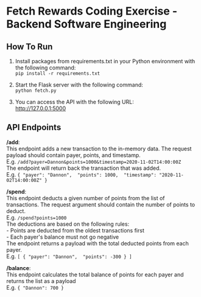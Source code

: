 # Fetch Rewards Coding Exercise - Backend Software Engineering
## How To Run
1. Install packages from requirements.txt in your Python environment with the following command:\
`pip install -r requirements.txt`

2. Start the Flask server with the following command:\
`python fetch.py`

3. You can access the API with the following URL:\
http://127.0.0.1:5000

## API Endpoints
**/add**: \
This endpoint adds a new transaction to the in-memory data. The request payload should contain payer, points, and timestamp. \
  E.g.  `/add?payer=Dannon&points=1000&timestamp=2020-11-02T14:00:00Z`\
The endpoint will return back the transaction that was added.\
  E.g.  `{
    "payer": "Dannon", 
    "points": 1000, 
    "timestamp": "2020-11-02T14:00:00Z"
  }`

**/spend**: \
This endpoint deducts a given number of points from the list of transactions. The request argument should contain the number of points to deduct.\
E.g. `/spend?points=1000` \
The deductions are based on the following rules:\
    - Points are deducted from the oldest transactions first\
    - Each payer's balance must not go negative\
The endpoint returns a payload with the total deducted points from each payer.\
E.g.  `[
        {
          "payer": "Dannon", 
          "points": -300
        }
      ]`  
      
**/balance**: \
This endpoint calculates the total balance of points for each payer and returns the list as a payload\
E.g. `{
        "Dannon": 700
      }`
